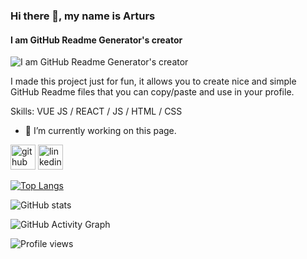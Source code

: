 ### Hi there 👋, my name is Arturs
#### I am GitHub Readme Generator's creator
![I am GitHub Readme Generator's creator](https://arturssmirnovs.github.io/github-profile-readme-generator/images/banner.png)

I made this project just for fun, it allows you to create nice and simple GitHub Readme files that you can copy/paste and use in your profile.

Skills: VUE JS / REACT / JS / HTML / CSS

- 🔭 I’m currently working on this page. 


[<img src='https://cdn.jsdelivr.net/npm/simple-icons@3.0.1/icons/github.svg' alt='github' height='40'>](https://github.com/yeh-sudo)  [<img src='https://cdn.jsdelivr.net/npm/simple-icons@3.0.1/icons/linkedin.svg' alt='linkedin' height='40'>](https://www.linkedin.com/in/yeh-profile/)  

[![Top Langs](https://github-readme-stats.vercel.app/api/top-langs/?username=yeh-sudo)](https://github.com/anuraghazra/github-readme-stats)

![GitHub stats](https://github-readme-stats.vercel.app/api?username=yeh-sudo&show_icons=true&count_private=true)  

![GitHub Activity Graph](https://activity-graph.herokuapp.com/graph?username=yeh-sudo)  

![Profile views](https://gpvc.arturio.dev/yeh-sudo)  
